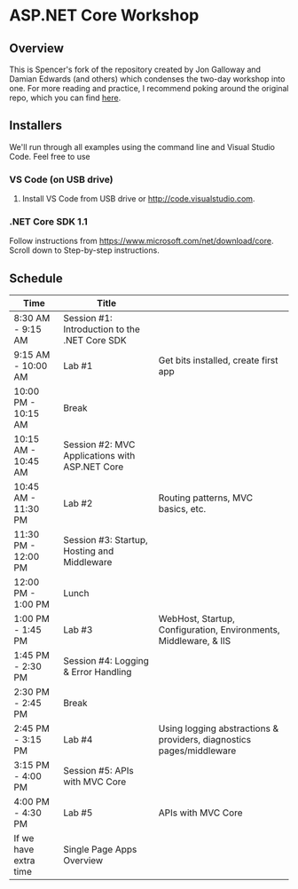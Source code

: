 
# ASP.NET Core Workshop

## Overview

This is Spencer's fork of the repository created by Jon Galloway and Damian Edwards (and others) which condenses the two-day workshop into one.  For more reading and practice, I recommend poking around the original repo, which you can find [here](https://github.com/jongalloway/aspnetcore-workshop).

## Installers

We'll run through all examples using the command line and Visual Studio Code.  Feel free to use 

### VS Code (on USB drive)
1. Install VS Code from USB drive or http://code.visualstudio.com.

### .NET Core SDK 1.1
Follow instructions from https://www.microsoft.com/net/download/core.  Scroll down to Step-by-step instructions.

## Schedule

| Time | Title |  |
| ---- | ----- | ---- |
| 8:30 AM - 9:15 AM | Session #1: Introduction to the .NET Core SDK | 
| 9:15 AM - 10:00 AM | Lab #1 | Get bits installed, create first app |
| 10:00 PM - 10:15 AM | Break | 
| 10:15 AM - 10:45 AM | Session #2: MVC Applications with ASP.NET Core | 
| 10:45 AM - 11:30 PM | Lab #2 | Routing patterns, MVC basics, etc. |
| 11:30 PM - 12:00 PM | Session #3: Startup, Hosting and Middleware | 
| 12:00 PM - 1:00 PM | Lunch | 
| 1:00 PM - 1:45 PM | Lab #3 | WebHost, Startup, Configuration, Environments, Middleware, & IIS |
| 1:45 PM - 2:30 PM | Session #4: Logging & Error Handling | 
| 2:30 PM - 2:45 PM | Break | 
| 2:45 PM - 3:15 PM | Lab #4 | Using logging abstractions & providers, diagnostics pages/middleware |
| 3:15 PM - 4:00 PM | Session #5: APIs with MVC Core | 
| 4:00 PM - 4:30 PM | Lab #5 | APIs with MVC Core |
| If we have extra time | Single Page Apps Overview | 